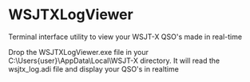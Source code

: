 # WSJTXLogViewer
Terminal interface utility to view your WSJT-X QSO's made in real-time

Drop the WSJTXLogViewer.exe file in your C:\Users\{user}\AppData\Local\WSJT-X directory. It will read the wsjtx_log.adi file and display your QSO's in realtime
